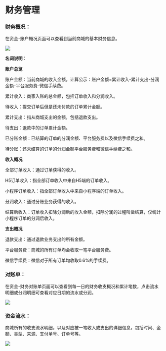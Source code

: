 # 财务管理

### **财务概况：**

在资金-账户概况页面可以查看到当前商城的基本财务信息。

![](http://md.stringon.com/img/%7Bfilename%7D%7B.suffix%7D20200912142541.png)

**名词说明：**

**账户总览**

账户金额：当前商城的收入金额。计算公示：账户金额=累计收入-累计支出-分润金额-平台服务费-微信手续费。

累计收入：商家入账的总金额，包括订单收入和分润收入。

待收入：提交订单后但是还未付款的订单累计金额。

累计支出：指从商城支出的金额，包括退款支出。

待支出：退款中的订单累计金额。

已分账金额：已结算的订单的分润金额、平台服务费以及微信手续费之和。

待分账：还未结算的订单的分润金额平台服务费和微信手续费之和。

**收入概况**

全部订单收入：通过订单获得的收入。

H5订单收入：指全部订单收入中来自H5端的订单收入。

小程序订单收入：指全部订单收入中来自小程序端的订单收入。

分润收入：通过分账业务获得的收入。

结算后收入：订单收入扣除分润后的收入金额，扣除分润的过程叫做结算，仅统计小程序订单的分润后收入。

**支出概况**

退款支出：通过退款业务支出的所有金额。

平台服务费：商城的所有订单均会收取一笔平台服务费。

微信手续费：微信对于所有订单均收取0.6%的手续费。



### **对账单：**

在资金-财务对账单页面可以查看到每一日的财务收支概况和累计笔数，点击流水明细或分润明细可查看对应日期的流水或分润。

![](http://md.stringon.com/img/%7Bfilename%7D%7B.suffix%7D20200912141946.png)



### **资金流水：**

商城所有的收支流水明细，以及对应被一笔收入或支出的详细信息，包括时间、金额、类型、来源、支付单号、订单号等。

![](http://md.stringon.com/img/%7Bfilename%7D%7B.suffix%7D20200912142026.png)